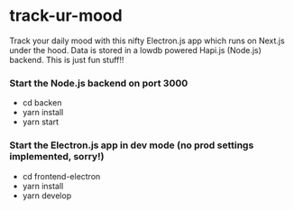 # track-ur-mood
Track your daily mood with this nifty Electron.js app which runs on Next.js under the hood. Data is stored in a lowdb powered Hapi.js (Node.js) backend. This is just fun stuff!!

### Start the Node.js backend on port 3000
* cd backen
* yarn install
* yarn start

### Start the Electron.js app in dev mode (no prod settings implemented, sorry!)
* cd frontend-electron
* yarn install
* yarn develop
